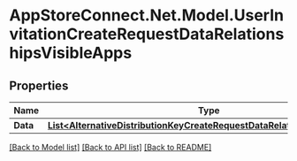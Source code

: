 # AppStoreConnect.Net.Model.UserInvitationCreateRequestDataRelationshipsVisibleApps

## Properties

Name | Type | Description | Notes
------------ | ------------- | ------------- | -------------
**Data** | [**List&lt;AlternativeDistributionKeyCreateRequestDataRelationshipsAppData&gt;**](AlternativeDistributionKeyCreateRequestDataRelationshipsAppData.md) |  | [optional] 

[[Back to Model list]](../README.md#documentation-for-models) [[Back to API list]](../README.md#documentation-for-api-endpoints) [[Back to README]](../README.md)

